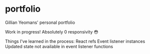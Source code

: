 # portfolio
Gillian Yeomans' personal portfolio

Work in progress!  Absolutely 0 responsivity 😳


Things I've learned in the process:
React refs
Event listener instances
Updated state not available in event listener functions
